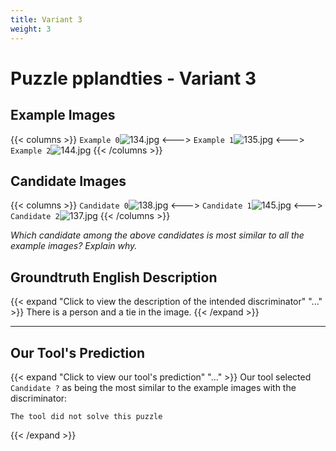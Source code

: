 ```yaml
---
title: Variant 3
weight: 3
---
```


# Puzzle pplandties - Variant 3

## Example Images
{{< columns >}}
`Example 0`![134.jpg](/natscene_data/images/134.jpg)
<--->
`Example 1`![135.jpg](/natscene_data/images/135.jpg)
<--->
`Example 2`![144.jpg](/natscene_data/images/144.jpg)
{{< /columns >}}

## Candidate Images
{{< columns >}}
`Candidate 0`![138.jpg](/natscene_data/images/138.jpg)
<--->
`Candidate 1`![145.jpg](/natscene_data/images/145.jpg)
<--->
`Candidate 2`![137.jpg](/natscene_data/images/137.jpg)
{{< /columns >}}

*Which candidate among the above candidates is most similar to all the example images? Explain why.*

## Groundtruth English Description

{{< expand "Click to view the description of the intended discriminator" "..." >}}
There is a person and a tie in the image.
{{< /expand >}}

---



## Our Tool's Prediction

{{< expand "Click to view our tool's prediction" "..." >}}
Our tool selected `Candidate ?` as being the most similar to the example images with the discriminator:
```plaintext
The tool did not solve this puzzle
```
{{< /expand >}}
